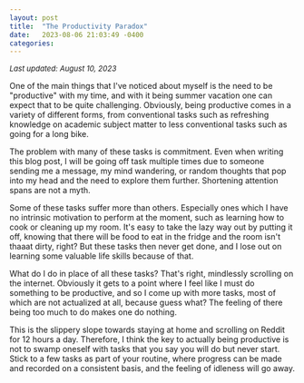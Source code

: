 ```yaml
---
layout: post
title:  "The Productivity Paradox" 
date:   2023-08-06 21:03:49 -0400
categories:
---
```

_<font size= "2"> Last updated: August 10, 2023 </font>_

One of the main things that I've noticed about myself is the need to be "productive" with my time, and with it being summer vacation one can expect
that to be quite challenging. Obviously, being productive comes in a variety of different forms, from conventional tasks such as refreshing knowledge
on academic subject matter to less conventional tasks such as going for a long bike.

The problem with many of these tasks is commitment. Even when writing this blog post, I will be going off task multiple times due to someone sending me a
message, my mind wandering, or random thoughts that pop into my head and the need to explore them further. Shortening attention spans are not a myth.

Some of these tasks suffer more than others. Especially ones which I have no intrinsic motivation to perform at the moment, such as learning how to cook or
cleaning up my room. It's easy to take the lazy way out by putting it off, knowing that there will be food to eat in the fridge
and the room isn't thaaat dirty, right? But these tasks then never get done, and I lose out on learning some valuable life skills because of that.

What do I do in place of all these tasks? That's right, mindlessly scrolling on the internet. Obviously
it gets to a point where I feel like I must do something to be productive, and so I come up with more tasks, most of which are not actualized at all,
because guess what? The feeling of there being too much to do makes one do nothing.

This is the slippery slope towards staying at home and scrolling on Reddit for 12 hours a day. Therefore, I think the key to actually being
productive is not to swamp oneself with tasks that you say you will do but never start. Stick to a few tasks as part of your routine,
where progress can be made and recorded on a consistent basis, and the feeling of idleness will go away.